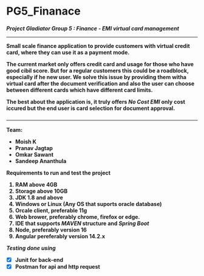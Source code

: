<h1>PG5_Finanace</h1>
<h4><strong><em>Project Gladiator Group 5 : Finance - EMI virtual card management</em></strong><h/4>
<hr>
<p>Small scale finance application to provide customers with virtual credit card, where they can use it as a payment mode.</p>
<p>The current market only offers credit card and usage for those who have good cibil score. But for a regular customers this could be a roadblock, especially if he new user. We solve this issue by providing them witha virtual card after the document verification and also the user can choose between different cards which have different card limits.</p>
<p>The best about the application is, it truly offers <strong><em>No Cost EMI</em></strong> only cost iccured but the end user is card selection for document approval.</p>
<h3><hr></h3>

Team:<ul>
  <li> Moish K </li>
  <li> Pranav Jagtap</li>
  <li> Omkar Sawant </li>
  <li> Sandeep Ananthula </li>
</ul>

Requirements to run and test the project
<ol>  <li> RAM above 4GB </li>
  <li> Storage above 10GB </li>
  <li> JDK 1.8 and above </li>
  <li> Windows or Linux (Any OS that suports oracle database) </li>
  <li> Orcale client, preferable 11g</li>
  <li> Web brower, preferably chrome, firefox or edge.</li>
  <li> IDE that supports <em> MAVEN </em> structure and <em> Spring Boot </em> </li>
  <li> Node, preferably version 16 </li>
  <li> Angular pereferably version 14.2.x </li>
</ol>

<em>Testing done using</em>
- [x] Junit for back-end
- [x] Postman for api and http request
